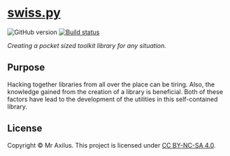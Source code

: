 [swiss.py][linkedin]
====================
![GitHub version][version_badge] [![Build status][travis_image]][travis_status]

_Creating a pocket sized toolkit library for any situation._

Purpose
-------
Hacking together libraries from all over the place can be tiring.
Also, the knowledge gained from the creation of a library is beneficial.
Both of these factors have lead to the development of the utilities in this self-contained library.

License
-------
Copyright © Mr Axilus.
This project is licensed under [CC BY-NC-SA 4.0][license].

[license]: https://creativecommons.org/licenses/by-nc-sa/4.0/
[linkedin]: https://www.linkedin.com/in/mraxilus
[travis_image]: https://secure.travis-ci.org/mraxilus/swiss.py.png?branch=master
[travis_status]: https://travis-ci.org/mraxilus/swiss.py
[version_badge]: https://badge.fury.io/gh/mraxilus%2Fswiss.py.svg 
